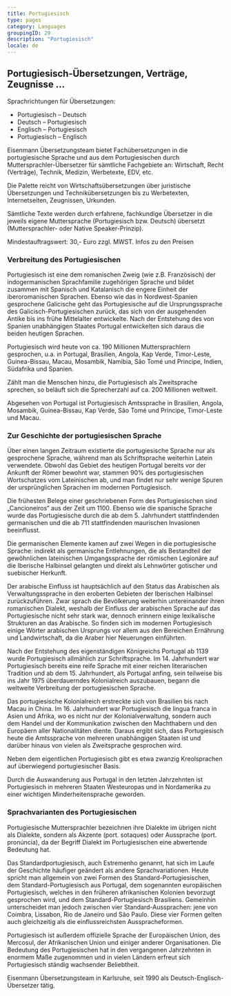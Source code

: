 ```yaml
---
title: Portugiesisch
type: pages
category: Languages
groupingID: 29
description: "Portugiesisch"
locale: de
---
```


## Portugiesisch-Übersetzungen, Verträge, Zeugnisse ...
Sprachrichtungen für Übersetzungen:
- Portugiesisch – Deutsch
- Deutsch – Portugiesisch
- Englisch – Portugiesisch
- Portugiesisch – Englisch

Eisenmann Übersetzungsteam bietet Fachübersetzungen in die portugiesische Sprache und aus dem Portugiesischen durch Muttersprachler-Übersetzer für sämtliche Fachgebiete an: Wirtschaft, Recht (Verträge), Technik, Medizin, Werbetexte, EDV, etc.

Die Palette reicht von Wirtschaftsübersetzungen über juristische Übersetzungen und Technikübersetzungen bis zu Werbetexten, Internetseiten, Zeugnissen, Urkunden.

Sämtliche Texte werden durch erfahrene, fachkundige Übersetzer in die jeweils eigene Muttersprache (Portugiesisch bzw. Deutsch) übersetzt (Muttersprachler- oder Native Speaker-Prinzip).

Mindestauftragswert: 30,- Euro zzgl. MWST. Infos zu den Preisen

### Verbreitung des Portugiesischen
Portugiesisch ist eine dem romanischen Zweig (wie z.B. Französisch) der indogermanischen Sprachfamilie zugehörigen Sprache und bildet zusammen mit Spanisch und  Katalanisch die engere Einheit der iberoromanischen Sprachen. Ebenso wie das in Nordwest-Spanien gesprochene Galicische geht das Portugiesische auf die Ursprungssprache des Galicisch-Portugiesischen zurück, das sich von der ausgehenden Antike bis ins frühe Mittelalter entwickelte. Nach der Entstehung des von Spanien unabhängigen Staates Portugal entwickelten sich daraus die beiden heutigen Sprachen.

Portugiesisch wird heute von ca. 190 Millionen Muttersprachlern gesprochen, u.a. in Portugal, Brasilien, Angola, Kap Verde, Timor-Leste, Guinea-Bissau, Macau, Mosambik, Namibia, São Tomé und Principe, Indien, Südafrika und Spanien.

Zählt man die Menschen hinzu, die Portugiesisch als Zweitsprache sprechen, so beläuft sich die Sprecherzahl auf ca. 200 Millionen weltweit.

Abgesehen von Portugal ist Portugiesisch Amtssprache in Brasilien, Angola, Mosambik, Guinea-Bissau, Kap Verde, São Tomé und Principe, Timor-Leste und Macau.

### Zur Geschichte der portugiesischen Sprache
Über einen langen Zeitraum existierte die portugiesische Sprache nur als gesprochene Sprache, während man als Schriftsprache weiterhin Latein verwendete. Obwohl das Gebiet des heutigen Portugal bereits vor der Ankunft der Römer bewohnt war, stammen 90% des portugiesischen Wortschatzes vom Lateinischen ab, und man findet nur sehr wenige Spuren der ursprünglichen Sprachen im modernen Portugiesisch.

Die frühesten Belege einer geschriebenen Form des Portugiesischen sind „Cancioneiros“ aus der Zeit um 1100. Ebenso wie die spanische Sprache wurde das Portugiesische durch die ab dem 5. Jahrhundert stattfindenden germanischen und die ab 711 stattfindenden maurischen Invasionen beeinflusst.

Die germanischen Elemente kamen auf zwei Wegen in die portugiesische Sprache: indirekt als germanische Entlehnungen, die als Bestandteil der gewöhnlichen lateinischen Umgangssprache der römischen Legionäre auf die Iberische Halbinsel gelangten und direkt als Lehnwörter gotischer und suebischer Herkunft.

Der arabische Einfluss ist hauptsächlich auf den Status das Arabischen als Verwaltungssprache in den eroberten Gebieten der Iberischen Halbinsel zurückzuführen. Zwar sprach die Bevölkerung weiterhin untereinander ihren romanischen Dialekt, weshalb der Einfluss der arabischen Sprache auf das Portugiesische nicht sehr stark war, dennoch erinnern einige lexikalische Strukturen an das Arabische. So finden sich im modernen Portugiesisch einige Wörter arabischen Ursprungs vor allem aus den Bereichen Ernährung und Landwirtschaft, da die Araber hier Neuerungen einführten.

Nach der Entstehung des eigenständigen Königreichs Portugal ab 1139 wurde Portugiesisch allmählich zur Schriftsprache. Im 14. Jahrhundert war Portugiesisch bereits eine reife Sprache mit einer reichen literarischen Tradition und ab dem 15. Jahrhundert, als Portugal anfing, sein teilweise bis ins Jahr 1975 überdauerndes Kolonialreich auszubauen, begann die weltweite Verbreitung der portugiesischen Sprache.

Das portugiesische Kolonialreich erstreckte sich von Brasilien bis nach Macau in China. Im 16. Jahrhundert war Portugiesisch die lingua franca in Asien und Afrika, wo es nicht nur der Kolonialverwaltung, sondern auch dem Handel und der Kommunikation zwischen den Machthabern und den Europäern aller Nationalitäten diente. Daraus ergibt sich, dass Portugiesisch heute die Amtssprache von mehreren unabhängigen Staaten ist und darüber hinaus von vielen als Zweitsprache gesprochen wird.

Neben dem eigentlichen Portugiesisch gibt es etwa zwanzig Kreolsprachen auf überwiegend portugiesischer Basis.

Durch die Auswanderung aus Portugal in den letzten Jahrzehnten ist Portugiesisch in mehreren Staaten Westeuropas und in Nordamerika zu einer wichtigen Minderheitensprache geworden.

### Sprachvarianten des Portugiesischen
Portugiesische Muttersprachler bezeichnen ihre Dialekte im übrigen nicht als Dialekte, sondern als Akzente (port. sotaques) oder Aussprache (port. pronúncia), da der Begriff Dialekt im Portugiesischen eine abwertende Bedeutung hat.

Das Standardportugiesisch, auch Estremenho genannt, hat sich im Laufe der Geschichte häufiger geändert als andere Sprachvariationen. Heute spricht man allgemein von zwei Formen des Standard-Portugiesischen, dem Standard-Portugiesisch aus Portugal, dem sogenannten europäischen Portugiesisch, welches in den früheren afrikanischen Kolonien bevorzugt gesprochen wird, und dem Standard-Portugiesisch Brasiliens. Gemeinhin unterscheidet man jedoch zwischen vier Standard-Aussprachen: jene von Coimbra, Lissabon, Rio de Janeiro und São Paulo. Diese vier Formen gelten auch gleichzeitig als die einflussreichsten Ausspracheformen.

Portugiesisch ist außerdem offizielle Sprache der Europäischen Union, des Mercosul, der Afrikanischen Union und einiger anderer Organisationen. Die Bedeutung des Portugiesischen hat in den vergangenen Jahrzehnten in enormem Maße zugenommen und in vielen Ländern erfreut sich Portugiesisch ständig wachsender Beliebtheit.

 

Eisenmann Übersetzungsteam in Karlsruhe, seit 1990 als Deutsch-Englisch-Übersetzer tätig.